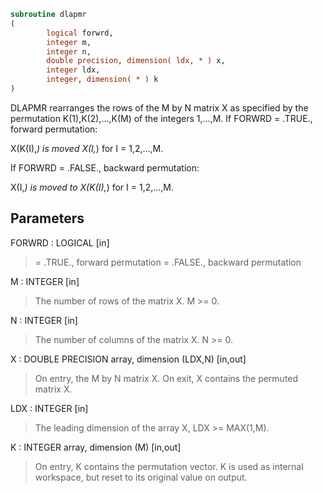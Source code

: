```fortran
subroutine dlapmr
(
        logical forwrd,
        integer m,
        integer n,
        double precision, dimension( ldx, * ) x,
        integer ldx,
        integer, dimension( * ) k
)
```

DLAPMR rearranges the rows of the M by N matrix X as specified
by the permutation K(1),K(2),...,K(M) of the integers 1,...,M.
If FORWRD = .TRUE.,  forward permutation:

X(K(I),*) is moved X(I,*) for I = 1,2,...,M.

If FORWRD = .FALSE., backward permutation:

X(I,*) is moved to X(K(I),*) for I = 1,2,...,M.

## Parameters
FORWRD : LOGICAL [in]
> = .TRUE., forward permutation
> = .FALSE., backward permutation

M : INTEGER [in]
> The number of rows of the matrix X. M >= 0.

N : INTEGER [in]
> The number of columns of the matrix X. N >= 0.

X : DOUBLE PRECISION array, dimension (LDX,N) [in,out]
> On entry, the M by N matrix X.
> On exit, X contains the permuted matrix X.

LDX : INTEGER [in]
> The leading dimension of the array X, LDX >= MAX(1,M).

K : INTEGER array, dimension (M) [in,out]
> On entry, K contains the permutation vector. K is used as
> internal workspace, but reset to its original value on
> output.

